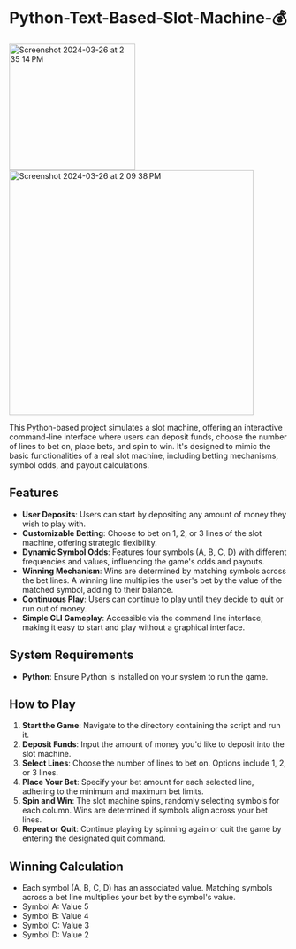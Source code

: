 # Python-Text-Based-Slot-Machine-💰
<img width="228" alt="Screenshot 2024-03-26 at 2 35 14 PM" src="https://github.com/shamikaredkar/Python-Text-Based-Slot-Machine-/assets/83643214/52cb624c-c147-46f0-abb1-614d9c8c3f6f">
<br>
<img width="442" alt="Screenshot 2024-03-26 at 2 09 38 PM" src="https://github.com/shamikaredkar/Python-Text-Based-Slot-Machine-/assets/83643214/ea57fef1-fb6e-4bd0-8e65-b91d646ef153">


This Python-based project simulates a slot machine, offering an interactive command-line interface where users can deposit funds, choose the number of lines to bet on, place bets, and spin to win. It's designed to mimic the basic functionalities of a real slot machine, including betting mechanisms, symbol odds, and payout calculations.

## Features

- **User Deposits**: Users can start by depositing any amount of money they wish to play with.
- **Customizable Betting**: Choose to bet on 1, 2, or 3 lines of the slot machine, offering strategic flexibility.
- **Dynamic Symbol Odds**: Features four symbols (A, B, C, D) with different frequencies and values, influencing the game's odds and payouts.
- **Winning Mechanism**: Wins are determined by matching symbols across the bet lines. A winning line multiplies the user's bet by the value of the matched symbol, adding to their balance.
- **Continuous Play**: Users can continue to play until they decide to quit or run out of money.
- **Simple CLI Gameplay**: Accessible via the command line interface, making it easy to start and play without a graphical interface.

## System Requirements

- **Python**: Ensure Python is installed on your system to run the game.

## How to Play

1. **Start the Game**: Navigate to the directory containing the script and run it.
2. **Deposit Funds**: Input the amount of money you'd like to deposit into the slot machine.
3. **Select Lines**: Choose the number of lines to bet on. Options include 1, 2, or 3 lines.
4. **Place Your Bet**: Specify your bet amount for each selected line, adhering to the minimum and maximum bet limits.
5. **Spin and Win**: The slot machine spins, randomly selecting symbols for each column. Wins are determined if symbols align across your bet lines.
6. **Repeat or Quit**: Continue playing by spinning again or quit the game by entering the designated quit command.

## Winning Calculation

- Each symbol (A, B, C, D) has an associated value. Matching symbols across a bet line multiplies your bet by the symbol's value.
- Symbol A: Value 5
- Symbol B: Value 4
- Symbol C: Value 3
- Symbol D: Value 2

